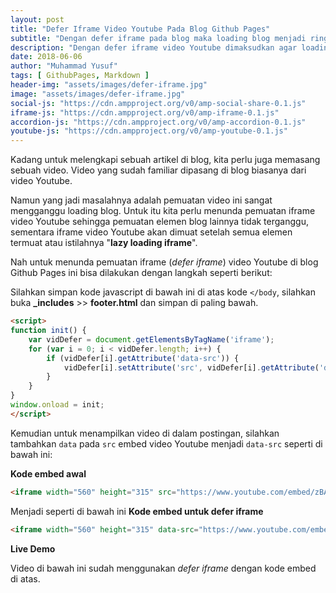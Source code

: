 ```yaml
---
layout: post
title: "Defer Iframe Video Youtube Pada Blog Github Pages"
subtitle: "Dengan defer iframe pada blog maka loading blog menjadi ringan."
description: "Dengan defer iframe video Youtube dimaksudkan agar loading iframe tidak mengganggu loading blog."
date: 2018-06-06
author: "Muhammad Yusuf"
tags: [ GithubPages, Markdown ]
header-img: "assets/images/defer-iframe.jpg"
image: "assets/images/defer-iframe.jpg"
social-js: "https://cdn.ampproject.org/v0/amp-social-share-0.1.js"
iframe-js: "https://cdn.ampproject.org/v0/amp-iframe-0.1.js"
accordion-js: "https://cdn.ampproject.org/v0/amp-accordion-0.1.js"
youtube-js: "https://cdn.ampproject.org/v0/amp-youtube-0.1.js"
---
```


Kadang untuk melengkapi sebuah artikel di blog, kita perlu juga memasang sebuah video. Video yang sudah familiar dipasang di blog biasanya dari video Youtube.

Namun yang jadi masalahnya adalah pemuatan video ini sangat mengganggu loading blog. Untuk itu kita perlu menunda pemuatan iframe video Youtube sehingga pemuatan elemen blog lainnya tidak terganggu, sementara iframe video Youtube akan dimuat setelah semua elemen termuat atau istilahnya "**lazy loading iframe**".

Nah untuk menunda pemuatan iframe (*defer iframe*) video Youtube di blog Github Pages ini bisa dilakukan dengan langkah seperti berikut:

Silahkan simpan kode javascript di bawah ini di atas kode `</body`, silahkan buka **_includes** >> **footer.html** dan simpan di paling bawah.

```html
<script>
function init() {
    var vidDefer = document.getElementsByTagName('iframe');
    for (var i = 0; i < vidDefer.length; i++) {
        if (vidDefer[i].getAttribute('data-src')) {
            vidDefer[i].setAttribute('src', vidDefer[i].getAttribute('data-src'));
        }
    }
}
window.onload = init;
</script>
```

Kemudian untuk menampilkan video di dalam postingan, silahkan tambahkan `data` pada `src` embed video Youtube menjadi `data-src` seperti di bawah ini:

**Kode embed awal**

```html
<iframe width="560" height="315" src="https://www.youtube.com/embed/zBASI-CQxw4" frameborder="0" allowfullscreen></iframe>
```

Menjadi seperti di bawah ini **Kode embed untuk defer iframe**

```html
<iframe width="560" height="315" data-src="https://www.youtube.com/embed/zBASI-CQxw4" frameborder="0" allowfullscreen></iframe>
```

**Live Demo**

Video di bawah ini sudah menggunakan *defer iframe* dengan kode embed di atas.

<amp-youtube width="560"
      height="315"
      layout="responsive"
      data-videoid="zBASI-CQxw4">
  </amp-youtube>